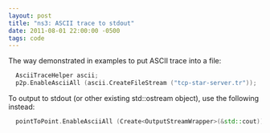 ```yaml
---
layout: post
title: "ns3: ASCII trace to stdout"
date: 2011-08-01 22:00:00 -0500
tags: code
---
```


The way demonstrated in examples to put ASCII trace into a file:
```c++
  AsciiTraceHelper ascii;
  p2p.EnableAsciiAll (ascii.CreateFileStream ("tcp-star-server.tr"));
```
To output to stdout (or other existing std::ostream object), use the following instead:
```c++
  pointToPoint.EnableAsciiAll (Create<OutputStreamWrapper>(&std::cout));
```
